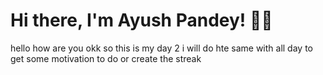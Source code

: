 # Hi there, I'm Ayush Pandey! 👨‍💻
hello how are you 
okk so this is my day 2
i will do hte same with all day to get some motivation to do or create the streak 
